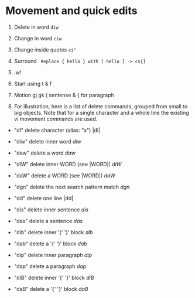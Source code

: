 # Movement and quick edits

1. Delete in word
 ``` diw ```
2. Change in word
``` ciw ```
3. Change inside quotes
``` ci" ```
4. Surround
``` Replace { hello } with [ hello ] -> cs{]```
5. :w!

6. Start using t & f

7. Motion gj gk ( sentense &  { for paragraph

8. For illustration, here is a list of delete commands, grouped from small to big
  objects.  Note that for a single character and a whole line the existing vi
  movement commands are used.
* "dl"	delete character (alias: "x")		|dl|

* "diw"	delete inner word			*diw*

* "daw"	delete a word				*daw*

* "diW"	delete inner WORD (see |WORD|)		*diW*

* "daW"	delete a WORD (see |WORD|)		*daW*

* "dgn"   delete the next search pattern match    *dgn*

* "dd"	delete one line				|dd|

* "dis"	delete inner sentence			*dis*

* "das"	delete a sentence			*das*

* "dib"	delete inner '(' ')' block		*dib*

* "dab"	delete a '(' ')' block			*dab*

* "dip"	delete inner paragraph			*dip*

* "dap"	delete a paragraph			*dap*

* "diB"	delete inner '{' '}' block		*diB*

* "daB"	delete a '{' '}' block			*daB*


